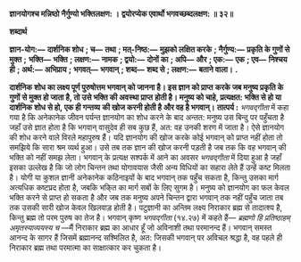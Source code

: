 **ज्ञानयोगश्च मन्निष्ठो नैर्गुण्यो भक्तिलक्षण: ।** **द्वयोरप्येक एवार्थो भगवच्छब्दलक्षण: ॥ ३२॥** 

**शब्दार्थ** 

**ज्ञान-योग:—** **दार्शनिक शोध** **; च—** **तथा** **; मत्-निष्ठ:—** **मुझको लक्षित करके** **; नैर्गुण्य:—** **प्रकृति के गुणों से मुक्त** **;** **भक्ति—** **भक्ति** **; लक्षण:—** **नामक** **; द्वयो:—** **दोनों का** **; अपि—** **और** **; एक:—** **एक** **; एव—** **निश्चय ही** **; अर्थ:—** **अभिप्राय** **;** **भगवत्—** **भगवान्** **; शब्द—** **शब्द से** **; लक्षण:—** **बताने वाला।** **.** 

**दार्शनिक शोध का लक्ष्य पूर्ण पुरुषोत्तम भगवान् को जानना है। इस ज्ञान को प्राप्त** **करके जब मनुष्य प्रकृति के गुणों से मुक्त हो जाता है, तो उसे भक्ति की अवस्था प्राप्त** **होती है। मनुष्य को चाहे, प्रत्यक्षत: भक्ति से हो या दार्शनिक शोध से हो, एक ही गन्तव्य** **की खोज करनी होती है और वह है भगवान्।** **तात्पर्य :** *भगवद्गीता* में कहा गया है कि अनेकानेक जीवन पर्यन्त ज्ञानयोग का शोध करने के बाद अन्तत: मनुष्य उस बिन्दु पर पहुँचता है जहाँ उसे ज्ञात होता है कि भगवान् वासुदेव ही सब कुछ हैं, अत: वह उनकी शरण में जाता है। ऐसे ज्ञानयोग की शोध करने वाले विरले महापुरुष हैं। यदि ज्ञानयोग की खोज करके कोई भगवान् को प्राप्त नहीं होता तो समझिये कि सारा श्रम व्यर्थ हुआ। उसे तब तक ज्ञान की खोज करनी पड़ती है जब तक कि वह भगवान् की भक्ति को नहीं समझ लेता। भगवान् के प्रत्यक्ष सश्पर्क में आने का अवसर *भगवद्गीता* में दिया हुआ है जहाँ इसका उल्लेख है कि जो लोग चिन्तन तथा योगावयास जैसी अन्य विधियों का सहारा लेते हैं उन्हें कष्ट मिलता है। योगी या कुशल ज्ञानी अनेकानेक कठिनाइयों के बाद भगवान् तक पहुँच सकता है, किन्तु उसका मार्ग अत्यधिक कष्टप्रद होता है, जबकि भकि्त का मार्ग सबों के लिए सुगम है। मनुष्य को ज्ञानयोग का फल केवल भक्ति करने से प्राप्त हो सकता है और जब तक मनुष्य अपने चिन्तन द्वारा भगवान् तक नहीं पहुँच जाता तब तक उसकी सारी खोज केवल खिलवाड़ होती है। पटुज्ञानी का अन्तिम लक्ष्य निराकार ब्रह्म से तादात्श्य है, किन्तु ब्रह्म तो परम पुरुष का तेज है। भगवान् कृष्ण *भगवद्गीता* (१४.२७) में कहते हैं— *ब्रह्मणो हि* *प्रतिष्ठाहम् अमृतस्याव्ययस्य च* —मैं निराकार ब्रह्म का आधार हूँ जो अविनाशी तथा परमानन्द हैं। भगवान् समस्त आनन्द के सागर हैं जिसमें ब्रह्मानन्द सश्मिलित है, अत: जिसकी भगवान् पर अविचल श्रद्धा है, वह पहले ही निराकार ब्रह्म तथा परमात्मा का साक्षात्कार कर चुकता है।  